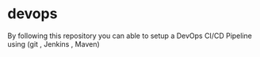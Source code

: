 # devops
By following this repository you can able to setup a DevOps CI/CD Pipeline using (git , Jenkins , Maven)
